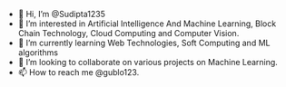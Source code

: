 - 👋 Hi, I’m @Sudipta1235
- 👀 I’m interested in Artificial Intelligence And Machine Learning, Block Chain Technology, Cloud Computing and Computer Vision.
- 🌱 I’m currently learning Web Technologies, Soft Computing and ML algorithms 
- 💞️ I’m looking to collaborate on various projects on Machine Learning.
- 📫 How to reach me @gublo123.

<!---
Sudipta1235/Sudipta1235 is a ✨ special ✨ repository because its `README.md` (this file) appears on your GitHub profile.
You can click the Preview link to take a look at your changes.
--->
